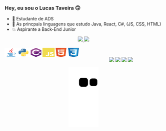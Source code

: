 ### Hey, eu sou o Lucas Taveira 🙃
- 🐝 Estudante de ADS
- 🌱 As princpais linguagens que estudo Java, React, C#, (JS, CSS, HTML)
- 💥 Aspirante a Back-End Junior

<div align="center">
  <a href="https://github.com/LucasTaveiraGon">
  <img height="180em" src="https://github-readme-stats.vercel.app/api?username=LucasTaveiraGon&show_icons=true&theme=chartreuse-dark&include_all_commits=false&count_private=true"/>
  <img height="180em" src="https://github-readme-stats.vercel.app/api/top-langs/?username=LucasTaveiraGon&layout=compact&langs_count=7&theme=chartreuse-dark"/>
   
   
    
<div style="display: inline_block"><br> 
  <img align="left" alt="lutagon-Java" height="30" width="40" src="https://raw.githubusercontent.com/devicons/devicon/master/icons/java/java-original.svg">
  <img align="left" alt="lutagon-Python" height="30" width="40" src="https://raw.githubusercontent.com/devicons/devicon/master/icons/python/python-original.svg">
  <img align="left" alt="lutagon-Csharp" height="30" width="40" src="https://raw.githubusercontent.com/devicons/devicon/master/icons/csharp/csharp-original.svg">  
  <img align="left" alt="lutagon-Js" height="30" width="40" src="https://raw.githubusercontent.com/devicons/devicon/master/icons/javascript/javascript-plain.svg">
  <img align="left" alt="lutagon-HTML" height="30" width="40" src="https://raw.githubusercontent.com/devicons/devicon/master/icons/html5/html5-original.svg">
  <img align="left" alt="lutagon-CSS" height="30" width="40" src="https://raw.githubusercontent.com/devicons/devicon/master/icons/css3/css3-original.svg">
</div>
  
  ##
 
<div> 
  <a href="https://instagram.com/lucastaveiragon" target="_blank"><img src="https://img.shields.io/badge/-Instagram-%23E4405F?style=for-the-badge&logo=instagram&logoColor=white" target="_blank"></a>
<a href="https://api.whatsapp.com/send?phone=5562986069045" target="_blank"><img src="https://img.shields.io/badge/WhatsApp-25D366?style=for-the-badge&logo=whatsapp&logoColor=white" target="_blank"></a> 
  <a href = "mailto:lucastaveirag@gmail.com"><img src="https://img.shields.io/badge/-Gmail-%23333?style=for-the-badge&logo=gmail&logoColor=white" target="_blank"></a>
  <a href="https://www.linkedin.com/in/lutagon" target="_blank"><img src="https://img.shields.io/badge/-LinkedIn-%230077B5?style=for-the-badge&logo=linkedin&logoColor=white" target="_blank"></a> 
 
  ![Snake animation](https://github.com/LucasTaveiraGon/LucasTaveiraGon/blob/output/github-contribution-grid-snake.svg)
 
</div>

